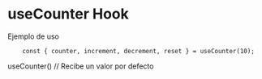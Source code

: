 # useCounter Hook

Ejemplo de uso
```
    const { counter, increment, decrement, reset } = useCounter(10);
```

useCounter() // Recibe un valor por defecto